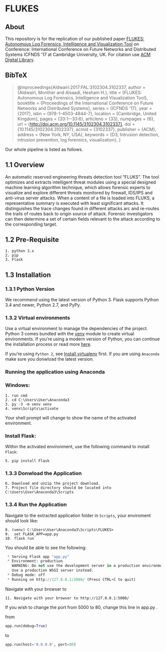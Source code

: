 # FLUKES

## About
This repository is for the replication of our published paper [FLUKES: Autonomous Log Forensics, Intelligence and Visualization Tool] on Conference: International Conference on Future Networks and Distributed Systems ICFNDS '17 at Cambridge University, UK.  For citation use [ACM Digital Library].

## BibTeX

> @inproceedings{Aldwairi:2017:FAL:3102304.3102337,
 author = {Aldwairi, Monther and Alsaadi, Hesham H.},
 title = {FLUKES: Autonomous Log Forensics, Intelligence and Visualization Tool},
 booktitle = {Proceedings of the International Conference on Future Networks and Distributed Systems},
 series = {ICFNDS '17},
 year = {2017},
 isbn = {978-1-4503-4844-7},
 location = {Cambridge, United Kingdom},
 pages = {33:1--33:6},
 articleno = {33},
 numpages = {6},
 url = {http://doi.acm.org/10.1145/3102304.3102337},
 doi = {10.1145/3102304.3102337},
 acmid = {3102337},
 publisher = {ACM},
 address = {New York, NY, USA},
 keywords = {D3, Intrusion detection, intrusion prevention, log forensics, visualization},
} 

Our whole pipeline is listed as follows.

## 1.1 Overview
An automatic reserved engineering threats detection tool “FLUKS”. The tool optimizes and extracts intelligent threat modules using a special designed machine learning algorithm technique, which allows forensic experts to visualize and explore different threats monitored by firewall, IDS/IPS and anti-virus server attacks. When a content of a file is loaded into FLUKS, a representative summary is executed with least significant attacks. It distinguishes the trace changes found in different attacks arc and re-routes the trails of routes back to origin source of attack. Forensic investigators can then determine a set of certain fields relevant to the attack according to the corresponding target.

## 1.2 Pre-Requisite

    1. python 3.x
    2. pip
    3. Flask

## 1.3 Installation

### 1.3.1 Python Version

We recommend using the latest version of Python 3. Flask supports Python 3.4 and newer, Python 2.7, and PyPy.

### 1.3.2 Virtual environments

Use a virtual environment to manage the dependencies of the project. Python 3 comes bundled with the [venv] module to create virtual environments. If you’re using a modern version of Python, you can continue the installation process or read more [here].

If you’re using `Python 2`, see [Install virtualenv] first. If you are using `Anaconda` make sure you donwload the latest version.

### Running the application using Anaconda

### Windows:

    1. run cmd
    2. cd C:\Users\User\Anaconda3
    3. py -3 -m venv venv
    4. venv\Scripts\activate
    
Your shell prompt will change to show the name of the activated environment.    
    
### Install Flask:

Within the activated environment, use the following command to install `Flask`:

    5. pip install Flask

### 1.3.3 Donwload the Application

    6. Download and unzip the project download.
    7. Project file directory should be located into C:\Users\User\Anaconda3\Scripts
    
### 1.3.4 Run the Application    

Navigate to the extracted application folder in `Scripts`, your enviroment should look like:

    8. (venv) C:\Users\User\Anaconda3\Scripts\FLUKES>
    9.  set FLASK_APP=app.py
    10. flask run

You should be able to see the following:

```python
 * Serving Flask app "app.py"
 * Environment: production
   WARNING: Do not use the development server in a production environment.
   Use a production WSGI server instead.
 * Debug mode: off
 * Running on http://127.0.0.1:5000/ (Press CTRL+C to quit)
``` 
Navigate with your browser to

    11. Navigate with your browser to http://127.0.0.1:5000/
    
If you wish to change the port from 5000 to 80, change this line in app.py .

from 
```python
app.run(debug=True)
```
to
```python
app.run(host='0.0.0.0', port=80) 
``` 

[Install virtualenv]: http://flask.pocoo.org/docs/1.0/installation/#install-install-virtualenv
[venv]: https://docs.python.org/3/library/venv.html#module-venv
[here]: http://flask.pocoo.org/docs/1.0/installation/#install-create-env
[FLUKES: Autonomous Log Forensics, Intelligence and Visualization Tool]: https://www.researchgate.net/publication/318543033_FLUKES_Autonomous_Log_Forensics_Intelligence_and_Visualization_Tool
[ACM Digital Library]: https://dl.acm.org/citation.cfm?doid=3102304.3102337
